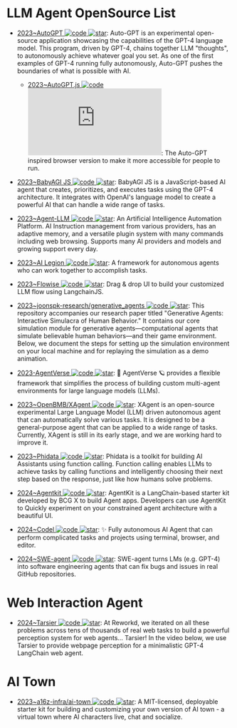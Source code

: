 # LLM Agent OpenSource List

- [2023~AutoGPT ![code](https://ng-tech.icu/assets/code.svg) ![star](https://img.shields.io/github/stars/Significant-Gravitas/Auto-GPT)](https://github.com/Significant-Gravitas/Auto-GPT): Auto-GPT is an experimental open-source application showcasing the capabilities of the GPT-4 language model. This program, driven by GPT-4, chains together LLM "thoughts", to autonomously achieve whatever goal you set. As one of the first examples of GPT-4 running fully autonomously, Auto-GPT pushes the boundaries of what is possible with AI.

  - [2023~AutoGPT.js ![code](https://ng-tech.icu/assets/code.svg) ![star](https://img.shields.io/github/stars/zabirauf/AutoGPT.js)](https://github.com/zabirauf/AutoGPT.js): The Auto-GPT inspired browser version to make it more accessible for people to run.

- [2023~BabyAGI JS ![code](https://ng-tech.icu/assets/code.svg) ![star](https://img.shields.io/github/stars/ericciarla/babyagijs)](https://github.com/ericciarla/babyagijs): BabyAGI JS is a JavaScript-based AI agent that creates, prioritizes, and executes tasks using the GPT-4 architecture. It integrates with OpenAI's language model to create a powerful AI that can handle a wide range of tasks.

- [2023~Agent-LLM ![code](https://ng-tech.icu/assets/code.svg) ![star](https://img.shields.io/github/stars/Josh-XT/Agent-LLM)](https://github.com/Josh-XT/Agent-LLM): An Artificial Intelligence Automation Platform. AI Instruction management from various providers, has an adaptive memory, and a versatile plugin system with many commands including web browsing. Supports many AI providers and models and growing support every day.

- [2023~AI Legion ![code](https://ng-tech.icu/assets/code.svg) ![star](https://img.shields.io/github/stars/eumemic/ai-legion)](https://github.com/eumemic/ai-legion): A framework for autonomous agents who can work together to accomplish tasks.

- [2023~Flowise ![code](https://ng-tech.icu/assets/code.svg) ![star](https://img.shields.io/github/stars/FlowiseAI/Flowise)](https://github.com/FlowiseAI/Flowise): Drag & drop UI to build your customized LLM flow using LangchainJS.

- [2023~joonspk-research/generative_agents ![code](https://ng-tech.icu/assets/code.svg) ![star](https://img.shields.io/github/stars/joonspk-research/generative_agents)](https://github.com/joonspk-research/generative_agents): This repository accompanies our research paper titled "Generative Agents: Interactive Simulacra of Human Behavior." It contains our core simulation module for generative agents—computational agents that simulate believable human behaviors—and their game environment. Below, we document the steps for setting up the simulation environment on your local machine and for replaying the simulation as a demo animation.

- [2023-AgentVerse ![code](https://ng-tech.icu/assets/code.svg) ![star](https://img.shields.io/github/stars/OpenBMB/AgentVerse)](https://github.com/OpenBMB/AgentVerse): 🤖 AgentVerse 🪐 provides a flexible framework that simplifies the process of building custom multi-agent environments for large language models (LLMs).

- [2023~OpenBMB/XAgent ![code](https://ng-tech.icu/assets/code.svg) ![star](https://img.shields.io/github/stars/OpenBMB/XAgent)](https://github.com/OpenBMB/XAgent): XAgent is an open-source experimental Large Language Model (LLM) driven autonomous agent that can automatically solve various tasks. It is designed to be a general-purpose agent that can be applied to a wide range of tasks. Currently, XAgent is still in its early stage, and we are working hard to improve it.

- [2023~Phidata ![code](https://ng-tech.icu/assets/code.svg) ![star](https://img.shields.io/github/stars/phidatahq/phidata)](https://github.com/phidatahq/phidata): Phidata is a toolkit for building AI Assistants using function calling. Function calling enables LLMs to achieve tasks by calling functions and intelligently choosing their next step based on the response, just like how humans solve problems.

- [2024~Agentkit ![code](https://ng-tech.icu/assets/code.svg) ![star](https://img.shields.io/github/stars/BCG-X-Official/agentkit)](https://github.com/BCG-X-Official/agentkit): AgentKit is a LangChain-based starter kit developed by BCG X to build Agent apps. Developers can use AgentKit to Quickly experiment on your constrained agent architecture with a beautiful UI.

- [2024~Codel ![code](https://ng-tech.icu/assets/code.svg) ![star](https://img.shields.io/github/stars/semanser/codel)](https://github.com/semanser/codel): ✨ Fully autonomous AI Agent that can perform complicated tasks and projects using terminal, browser, and editor.

- [2024~SWE-agent ![code](https://ng-tech.icu/assets/code.svg) ![star](https://img.shields.io/github/stars/princeton-nlp/SWE-agent)](https://github.com/princeton-nlp/SWE-agent): SWE-agent turns LMs (e.g. GPT-4) into software engineering agents that can fix bugs and issues in real GitHub repositories.

# Web Interaction Agent

- [2024~Tarsier ![code](https://ng-tech.icu/assets/code.svg) ![star](https://img.shields.io/github/stars/reworkd/tarsier)](https://github.com/reworkd/tarsier): At Reworkd, we iterated on all these problems across tens of thousands of real web tasks to build a powerful perception system for web agents... Tarsier! In the video below, we use Tarsier to provide webpage perception for a minimalistic GPT-4 LangChain web agent.

# AI Town

- [2023~a16z-infra/ai-town ![code](https://ng-tech.icu/assets/code.svg) ![star](https://img.shields.io/github/stars/a16z-infra/ai-town)](https://github.com/a16z-infra/ai-town): A MIT-licensed, deployable starter kit for building and customizing your own version of AI town - a virtual town where AI characters live, chat and socialize.
